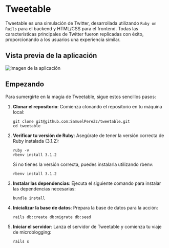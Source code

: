 # Tweetable

Tweetable es una simulación de Twitter, desarrollada utilizando `Ruby on Rails` para el backend y HTML/CSS para el frontend. Todas las características principales de Twitter fueron replicadas con éxito, proporcionando a los usuarios una experiencia similar.

## Vista previa de la aplicación

![Imagen de la aplicación](./images/app-preview.png)

## Empezando

Para sumergirte en la magia de Tweetable, sigue estos sencillos pasos:

1. **Clonar el repositorio**: Comienza clonando el repositorio en tu máquina local:

   ```shell
   git clone git@github.com:SamuelPereZz/tweetable.git
   cd tweetable
   ```


2. **Verificar tu versión de Ruby**: Asegúrate de tener la versión correcta de Ruby instalada (3.1.2):

   ```shell
   ruby -v
   rbenv install 3.1.2
   ```      
   Si no tienes la versión correcta, puedes instalarla utilizando rbenv:
   
   ```shell
   rbenv install 3.1.2
   ```
   
4. **Instalar las dependencias**: Ejecuta el siguiente comando para instalar las dependencias necesarias:

   ```shell
   bundle install
   ```

5. **Inicializar la base de datos**: Prepara la base de datos para la acción:

   ```shell
   rails db:create db:migrate db:seed
   ```

6. **Iniciar el servidor**: Lanza el servidor de Tweetable y comienza tu viaje de microblogging:

   ```shell
   rails s
   ```

